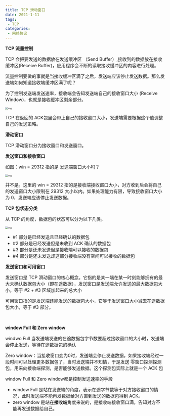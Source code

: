 ```yaml
---
title: TCP 滑动窗口
date: 2021-1-11
tags:
 - TCP
categories:
 - 网络协议
---
```


**TCP 流量控制**

TCP 会把要发送的数据放在发送缓冲区 （Send Buffer）,接收到的数据放在接收缓冲区(Receive Buffer)，应用程序会不断的读取接收缓冲区的内容进行处理。

流量控制要做的事就是当接收缓冲区满了之后，发送端应该停止发送数据。那么发送端如何知道接收端缓冲区满了呢？

为了控制发送端发送速率，接收端会告知发送端自己的接收窗口大小 (Receive Window)，也就是接收缓冲区剩余部分。

<img src="https://user-gold-cdn.xitu.io/2019/6/25/16b8f55a26a6a568?imageView2/0/w/1280/h/960/format/webp/ignore-error/1" alt="img" style="zoom:50%;" />

TCP 在返回的 ACK包里会带上自己的接收窗口大小，发送端需要根据这个值调整自己的发送策略。

**滑动窗口**

TCP 滑动窗口分为接收窗口和发送窗口。

**发送窗口和接收窗口**

如图：win = 29312 指的是 发送端窗口大小吗？

<img src="https://user-gold-cdn.xitu.io/2019/6/25/16b8f55a25d71532?imageView2/0/w/1280/h/960/format/webp/ignore-error/1" alt="img" style="zoom:50%;" />

并不是。这里的 win = 29312 指的是接收端接收窗口大小，对方收到后会将自己的发送窗口大小限制在 29312 大小以内。如果处理能力有限，导致接收窗口大小为 0，发送端应该停止发送数据。

**TCP 包状态分类**

从 TCP 的角度，数据包的状态可以分为以下几类。

<img src="https://user-gold-cdn.xitu.io/2019/3/10/16968005b1f1b27a?imageView2/0/w/1280/h/960/format/webp/ignore-error/1" alt="img" style="zoom:50%;" />

- #1 部分是已经发送且已经确认的数据包
- #2 部分是已经发送但是未收到 ACK 确认的数据包
- #3 部分是还未发送但是接收端可以接收的数据包
- #4 部分是还未发送却这部分接收端没有空间可以接收的数据包

**发送窗口和可用窗口**

发送窗口是 TCP 滑动窗口的核心概念。它指的是某一端在某一时刻能够拥有的最大未确认数据包大小（即在途数据），发送窗口是发送端允许发送的最大数据包大小，等于 #2 + #3 区域加起来的总大小

可用窗口指的是发送端还能发送的数据包大小，它等于发送窗口大小减去在途数据包大小，等于 #3 部分。

​	

**window Full 和 Zero window**

windwo Full 当发送端发送的在途数据包字节数要超过接收窗口的大小时，发送端会停止发送，等待在途数据包的确认

Zero window：当接收窗口变为0时，发送端会停止发送数据，如果接收端经过一段时间可以处理更多数据包了，当时发送端并不知情，于是发送 零窗口探测探测包，用来向接收端探测，是否能够发送数据。这个探测包实际上就是一个 ACK 包	 

window Full 和 Zero window都是控制发送速率的手段

- window Full 是站在发送端的角度，表示在途字节数等于对方接收窗口的情况，此时发送端不能再发数据给对方直到发送的数据包得到 ACK。
- zero window 是站在**接收端**角度来说的，是接收端接收窗口满，告知对方不能再发送数据给自己。
